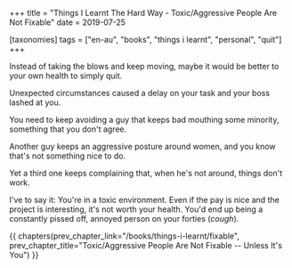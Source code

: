 +++
title = "Things I Learnt The Hard Way - Toxic/Aggressive People Are Not Fixable"
date = 2019-07-25

[taxonomies]
tags = ["en-au", "books", "things i learnt", "personal", "quit"]
+++

Instead of taking the blows and keep moving, maybe it would be better to your
own health to simply quit.

<!-- more -->

Unexpected circumstances caused a delay on your task and your boss lashed at
you.

You need to keep avoiding a guy that keeps bad mouthing some minority,
something that you don't agree.

Another guy keeps an aggressive posture around women, and you know that's not
something nice to do.

Yet a third one keeps complaining that, when he's not around, things don't
work.

I've to say it: You're in a toxic environment. Even if the pay is nice and the
project is interesting, it's not worth your health. You'd end up being a
constantly pissed off, annoyed person on your forties (_cough_).

{{ chapters(prev_chapter_link="/books/things-i-learnt/fixable", prev_chapter_title="Toxic/Aggressive People Are Not Fixable -- Unless It's You") }}
